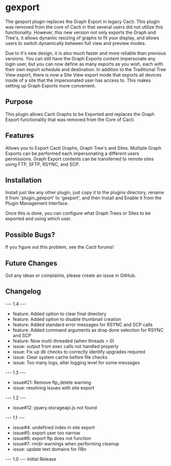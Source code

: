 # gexport

The gexport plugin replaces the Graph Export in legacy Cacti.  This plugin was removed from the core of Cacti in that several users did not utilize this functionality.  However, this new version not only exports the Graph and Tree's, it allows dynamic resizing of graphs to fit your display, and allows users to switch dynamically between full view and preview modes.

Due to it's new design, it is also much faster and more reliable than previous versions.  You can still have the Graph Exports content impersonate any login user, but you can now define as many exports as you wish, each with their own export schedule and destination.  In addition to the Traditional Tree View export, there is now a Site View export mode that exports all devices inside of a site that the impersonated user has access to.  This makes setting up Graph Exports more convenient.

## Purpose

This plugin allows Cacti Graphs to be Exported and replaces the Graph Export functionality that was removed from the Core of Cacti.

## Features

Allows you to Export Cacti Graphs, Graph Tree's and Sites.  Multiple Graph Exports can be performed each impersonating a different users permissions.  Graph Export contents can be transferred to remote sites using FTP, SFTP, RSYNC, and SCP.
	
## Installation

Install just like any other plugin, just copy it to the plugins directory, rename it from 'plugin_gexport' to 'gexport', and then Install and Enable it from the Plugin Management Interface.

Once this is done, you can configure what Graph Trees or Sites to be exported and using which user.
    
## Possible Bugs?
   
If you figure out this problem, see the Cacti forums!

## Future Changes
    
Got any ideas or complaints, please create an issue in GitHub.

## Changelog
--- 1.4 ---
* feature: Added option to clear final directory
* feature: Added option to disable thumbnail creation
* feature: Added standard error messages for RSYNC and SCP calls
* feature: Added command arguments as drop done selection for RSYNC and SCP
* feature: Now multi-threaded (when threads > 0)
* issue: output from exec calls not handled properly
* issue: Fix up db checks to correctly identify upgrades required
* issue: Clear system cache before file checks
* issue: Too many logs, alter logging level for some messages

--- 1.3 ---
* issue#21: Remove ftp_delete warning
* issue: resolving issues with site export

--- 1.2 ---
* issue#12: jquery.storageapi.js not found

--- 1.1 ---
* issue#4: undefined index in site export
* issue#5: export user too narrow
* issue#6: export ftp does not function
* issue#7: rmdir warnings when performing cleanup
* issue: update text domains for i18n

--- 1.0 ---
Initial Release
